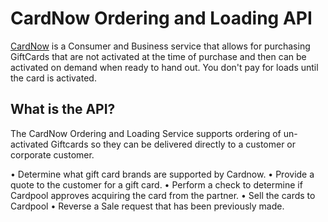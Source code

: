 # CardNow Ordering and Loading API

 [CardNow](https://www.cardnow.com) is a Consumer and Business service that allows for purchasing GiftCards that are not activated at the time of purchase and then can be activated on demand when ready to hand out. You don't pay for loads until the card is activated.   

## What is the API?

The CardNow Ordering and Loading Service supports ordering of un-activated Giftcards so they can be delivered directly to a customer or corporate customer. 


• Determine what gift card brands are supported by Cardnow.
• Provide a quote to the customer for a gift card.
• Perform a check to determine if Cardpool approves acquiring the card from the partner.
• Sell the cards to Cardpool
• Reverse a Sale request that has been previously made.
